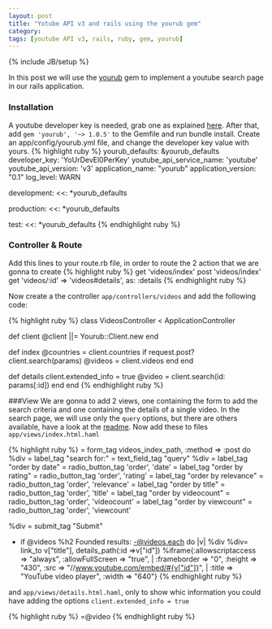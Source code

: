```yaml
---
layout: post
title: "Yotube API v3 and rails using the yourub gem"
category: 
tags: [youtube API v3, rails, ruby, gem, yourub]
---
```

{% include JB/setup %}

In this post we will use the [yourub](https://github.com/edap/yourub) gem to implement a youtube search page in our rails application.

### Installation
A youtube developer key is needed, grab one as explained [here](http://www.youtube.com/watch?v=Im69kzhpR3I). After that, add `gem 'yourub', '~> 1.0.5'` to the Gemfile and run bundle install. Create an app/config/yourub.yml file, and change the developer key value with yours.
{% highlight ruby %}
yourub_defaults: &yourub_defaults
  developer_key: 'YoUrDevEl0PerKey'
  youtube_api_service_name: 'youtube'
  youtube_api_version: 'v3'
  application_name: "yourub"
  application_version: "0.1"
  log_level: WARN

development:
  <<: *yourub_defaults

production:
  <<: *yourub_defaults

test:
  <<: *yourub_defaults
{% endhighlight ruby %}

### Controller & Route
Add this lines to your route.rb file, in order to route the 2 action that we are gonna to create
{% highlight ruby %}
  get 'videos/index'
  post 'videos/index'
  get 'videos/:id' => 'videos#details', as: :details
{% endhighlight ruby %}

Now create a the controller `app/controllers/videos` and add the following code:

{% highlight ruby %}
class VideosController < ApplicationController

  def client
    @client ||= Yourub::Client.new
  end

  def index
    @countries = client.countries
    if request.post?
      client.search(params)
      @videos = client.videos
    end
  end

  def details
    client.extended_info = true
    @video = client.search(id: params[:id])
  end
end
{% endhighlight ruby %}

###View
We are gonna to add 2 views, one containing the form to add the search criteria and one containing the details of a single video. In the search page, we will use only the `query` options, but there are others available, have a look at the [readme]((https://github.com/edap/yourub)).
Now add these to files `app/views/index.html.haml`

{% highlight ruby %}
= form_tag videos_index_path, :method => :post do
  %div
    = label_tag "search for:"
    = text_field_tag "query"
  %div
    = label_tag "order by date"
    = radio_button_tag 'order', 'date'
    = label_tag "order by rating"
    = radio_button_tag 'order', 'rating'
    = label_tag "order by relevance"
    = radio_button_tag 'order', 'relevance'
    = label_tag "order by title"
    = radio_button_tag 'order', 'title'
    = label_tag "order by videocount"
    = radio_button_tag 'order', 'videocount'
    = label_tag "order by viewcount"
    = radio_button_tag 'order', 'viewcount'

  %div
    = submit_tag "Submit"

- if @videos
  %h2 Founded results:
  -@videos.each do |v|
    %div
      %div= link_to v["title"], details_path(:id =>v["id"])
      %iframe{:allowscriptaccess => "always", :allowFullScreen => "true", |
      :frameborder => "0", :height => "430", :src => "//www.youtube.com/embed/#{v["id"]}", |
      :title => "YouTube video player", :width => "640"}
{% endhighlight ruby %}

and `app/views/details.html.haml`, only to show whic information you could have adding the options `client.extended_info = true`

{% highlight ruby %}
=@video
{% endhighlight ruby %}


